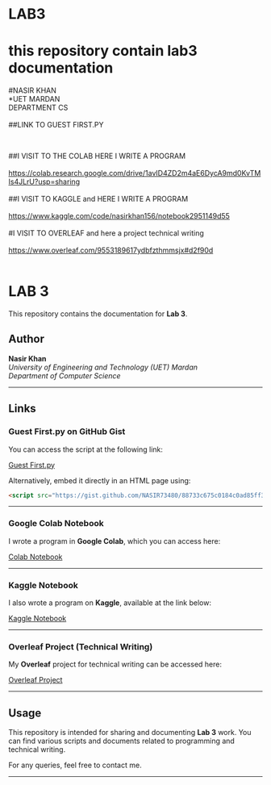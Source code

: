 # LAB3
# this repository contain lab3 documentation
#NASIR KHAN <br>
*UET MARDAN  <br> DEPARTMENT CS<br><br>
##LINK TO GUEST FIRST.PY
<script src="https://gist.github.com/NASIR73480/88733c675c0184c0ad85ff368c1f24b5.js"></script><br>
##I VISIT TO   THE COLAB  HERE I WRITE A PROGRAM<br><br>
https://colab.research.google.com/drive/1avID4ZD2m4aE6DycA9md0KvTMIs4JLrU?usp=sharing<br><br>
##I VISIT TO KAGGLE and  HERE I WRITE A PROGRAM<br><br>
https://www.kaggle.com/code/nasirkhan156/notebook2951149d55<br><br>
#I VISIT TO OVERLEAF and  here a project technical writing<br><br>
https://www.overleaf.com/9553189617ydbfzthmmsjx#d2f90d<br><br>
# **LAB 3**  
This repository contains the documentation for **Lab 3**.  

## **Author**  
**Nasir Khan**  
*University of Engineering and Technology (UET) Mardan*  
*Department of Computer Science*  

---

## **Links**  

### **Guest First.py on GitHub Gist**  
You can access the script at the following link:  

[Guest First.py](https://gist.github.com/NASIR73480/88733c675c0184c0ad85ff368c1f24b5)  

Alternatively, embed it directly in an HTML page using:  

```html
<script src="https://gist.github.com/NASIR73480/88733c675c0184c0ad85ff368c1f24b5.js"></script>
```

---

### **Google Colab Notebook**  
I wrote a program in **Google Colab**, which you can access here:  

[Colab Notebook](https://colab.research.google.com/drive/1avID4ZD2m4aE6DycA9md0KvTMIs4JLrU?usp=sharing)  

---

### **Kaggle Notebook**  
I also wrote a program on **Kaggle**, available at the link below:  

[Kaggle Notebook](https://www.kaggle.com/code/nasirkhan156/notebook2951149d55)  

---

### **Overleaf Project (Technical Writing)**  
My **Overleaf** project for technical writing can be accessed here:  

[Overleaf Project](https://www.overleaf.com/9553189617ydbfzthmmsjx#d2f90d)  

---

## **Usage**  
This repository is intended for sharing and documenting **Lab 3** work. You can find various scripts and documents related to programming and technical writing.  

For any queries, feel free to contact me.  

---
